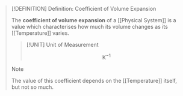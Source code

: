 >[!DEFINITION] Definition: Coefficient of Volume Expansion
>
>The **coefficient of volume expansion** of a [[Physical System]] is a value which characterises how much its volume changes as its [[Temperature]] varies.
>
>>[!UNIT] Unit of Measurement
>>
>>$$
>>\mathrm{K}^{-1}
>>$$
>>
>
>>[!NOTE]
>>
>>The value of this coefficient depends on the [[Temperature]] itself, but not so much.
>>
>